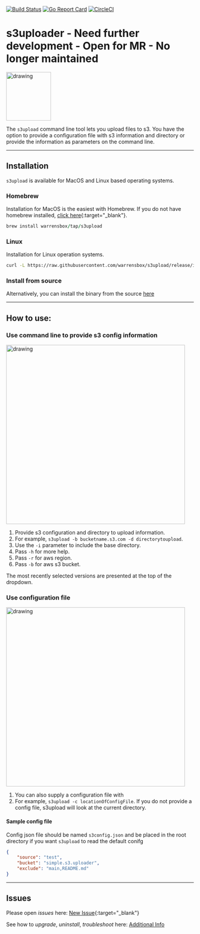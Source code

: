 [![Build Status](https://travis-ci.org/warrensbox/terraform-switcher.svg?branch=master)](https://travis-ci.org/warrensbox/terraform-switcher)
[![Go Report Card](https://goreportcard.com/badge/github.com/warrensbox/terraform-switcher)](https://goreportcard.com/report/github.com/warrensbox/terraform-switcher)
[![CircleCI](https://circleci.com/gh/warrensbox/terraform-switcher/tree/master.svg?style=shield&circle-token=55ddceec95ff67eb38269152282f8a7d761c79a5)](https://circleci.com/gh/warrensbox/terraform-switcher)

# s3uploader - Need further development - Open for MR - No longer maintained
                                    
<img style="text-allign:center" src="https://s3.us-east-2.amazonaws.com/kepler-images/warrensbox/s3upload/logo.png" alt="drawing" width="120" height="130"/>

The `s3upload` command line tool lets you upload files to s3. 
You have the option to provide a configuration file with s3 information and directory or provide the information as parameters on the command line.

<hr>

## Installation

`s3upload` is available for MacOS and Linux based operating systems.

### Homebrew

Installation for MacOS is the easiest with Homebrew. If you do not have homebrew installed, [click here](https://brew.sh/){:target="_blank"}. 


```ruby
brew install warrensbox/tap/s3upload
```

### Linux

Installation for Linux operation systems.

```sh
curl -L https://raw.githubusercontent.com/warrensbox/s3upload/release/install.sh | bash
```

### Install from source

Alternatively, you can install the binary from the source [here](https://github.com/warrensbox/s3upload/releases) 

<hr>

## How to use:
### Use command line to provide s3 config information
<img  src="https://s3.us-east-2.amazonaws.com/kepler-images/warrensbox/s3upload/s3upload.gif" alt="drawing" style="width: 480px;"/>

1.  Provide s3 configuration and directory to upload information.
2.  For example, `s3upload -b bucketname.s3.com -d directorytoupload`.
3.  Use the `-i` parameter to include the base directory.
4.  Pass `-h` for more help. 
5.  Pass `-r` for aws region. 
6.  Pass `-b` for aws s3 bucket. 

The most recently selected versions are presented at the top of the dropdown.

### Use configuration file
<img   src="https://s3.us-east-2.amazonaws.com/kepler-images/warrensbox/s3upload/s3upload-v4.gif" alt="drawing" style="width: 480px;"/>

1. You can also supply a configuration file with 
2. For example, `s3upload -c locationOfConfigFile`. If you do not provide a config file, s3upload will look at the current directory.

#### Sample config file
Config json file should be named `s3config.json` and be placed in the root directory if you want `s3upload` to read the default conifg
```json
{
    "source": "test",
    "bucket": "simple.s3.uploader",
    "exclude": "main,README.md"
}
```
<hr>

## Issues

Please open  *issues* here: [New Issue](https://github.com/warrensbox/s3upload/issues){:target="_blank"}



See how to *upgrade*, *uninstall*, *troubleshoot* here:
[Additional Info](additional)
